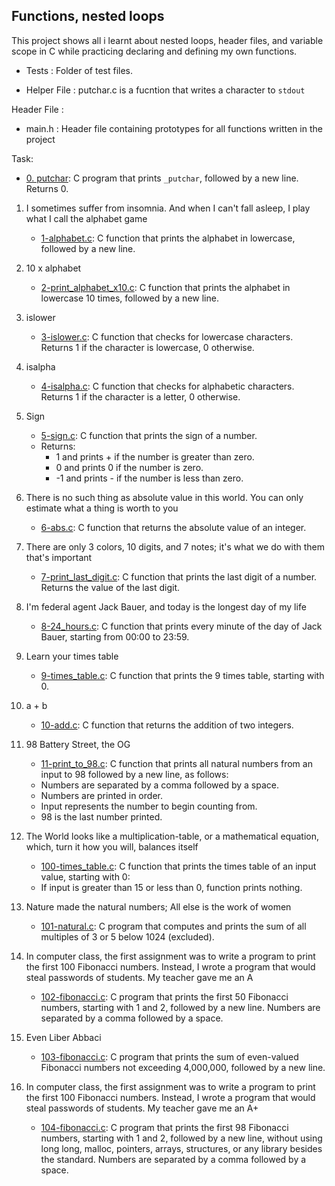 ## Functions, nested loops

This project shows all i learnt about nested loops, header files, and variable scope in C while practicing declaring and defining my own functions.

- Tests : Folder of test files. 

- Helper File : putchar.c is a fucntion that writes a character to `stdout` 

Header File :

- main.h : Header file containing prototypes for all functions written in the project


Task:

- [0. putchar](https://github.com/Callistus25/alx-low_level_programming/blob/master/0x02-functions_nested_loops/0-putchar.c): C program that prints `_putchar`, followed by a new line. Returns 0.

1. I sometimes suffer from insomnia. And when I can't fall asleep, I play what I call the alphabet game

	- [1-alphabet.c](https://github.com/Callistus25/alx-low_level_programming/blob/master/0x02-functions_nested_loops/1-alphabet.c): C function that prints the alphabet in lowercase, followed by a new line.

2. 10 x alphabet

	- [2-print_alphabet_x10.c](https://github.com/Callistus25/alx-low_level_programming/blob/master/0x02-functions_nested_loops/2-print_alphabet_x10.c): C function that prints the alphabet in lowercase 10 times, followed by a new line.

3. islower

	- [3-islower.c](https://github.com/Callistus25/alx-low_level_programming/blob/master/0x02-functions_nested_loops/3-islower.c): C function that checks for lowercase characters. Returns 1 if the character is lowercase, 0 otherwise.

4. isalpha

	- [4-isalpha.c](https://github.com/Callistus25/alx-low_level_programming/blob/master/0x02-functions_nested_loops/4-isalpha.c): C function that checks for alphabetic characters. Returns 1 if the character is a letter, 0 otherwise.

5. Sign

	- [5-sign.c](https://github.com/Callistus25/alx-low_level_programming/blob/master/0x02-functions_nested_loops/5-sign.c): C function that prints the sign of a number. 
	- Returns:
		- 1 and prints + if the number is greater than zero.
		- 0 and prints 0 if the number is zero.
		- -1 and prints - if the number is less than zero.

6. There is no such thing as absolute value in this world. You can only estimate what a thing is worth to you

	- [6-abs.c](https://github.com/Callistus25/alx-low_level_programming/blob/master/0x02-functions_nested_loops/6-abs.c): C function that returns the absolute value of an integer.

7. There are only 3 colors, 10 digits, and 7 notes; it's what we do with them that's important

	- [7-print_last_digit.c](https://github.com/Callistus25/alx-low_level_programming/blob/master/0x02-functions_nested_loops/7-print_last_digit.c): C function that prints the last digit of a number. Returns the value of the last digit.

8. I'm federal agent Jack Bauer, and today is the longest day of my life

	- [8-24_hours.c](https://github.com/Callistus25/alx-low_level_programming/blob/master/0x02-functions_nested_loops/8-24_hours.c): C function that prints every minute of the day of Jack Bauer, starting from 00:00 to 23:59.

9. Learn your times table

	- [9-times_table.c](https://github.com/Callistus25/alx-low_level_programming/blob/master/0x02-functions_nested_loops/9-times_table.c): C function that prints the 9 times table, starting with 0.

10. a + b

	- [10-add.c](https://github.com/Callistus25/alx-low_level_programming/blob/master/0x02-functions_nested_loops/10-add.c): C function that returns the addition of two integers.
11. 98 Battery Street, the OG

	- [11-print_to_98.c](https://github.com/Callistus25/alx-low_level_programming/blob/master/0x02-functions_nested_loops/11-print_to_98.c): C function that prints all natural numbers from an input to 98 followed by a new line, as follows:
	- Numbers are separated by a comma followed by a space.
	- Numbers are printed in order.
	- Input represents the number to begin counting from.
	- 98 is the last number printed.

12. The World looks like a multiplication-table, or a mathematical equation, which, turn it how you will, balances itself

	- [100-times_table.c](https://github.com/Callistus25/alx-low_level_programming/blob/master/0x02-functions_nested_loops/100-times_table.c): C function that prints the times table of an input value, starting with 0:
	- If input is greater than 15 or less than 0, function prints nothing.

13. Nature made the natural numbers; All else is the work of women

	- [101-natural.c](https://github.com/Callistus25/alx-low_level_programming/blob/master/0x02-functions_nested_loops/101-natural.c): C program that computes and prints the sum of all multiples of 3 or 5 below 1024 (excluded).

14. In computer class, the first assignment was to write a program to print the first 100 Fibonacci numbers. Instead, I wrote a program that would steal passwords of students. My teacher gave me an A

	- [102-fibonacci.c](https://github.com/Callistus25/alx-low_level_programming/blob/master/0x02-functions_nested_loops/102-fibonacci.c): C program that prints the first 50 Fibonacci numbers, starting with 1 and 2, followed by a new line. Numbers are separated by a comma followed by a space.

15. Even Liber Abbaci

	- [103-fibonacci.c](https://github.com/Callistus25/alx-low_level_programming/blob/master/0x02-functions_nested_loops/103-fibonacci.c): C program that prints the sum of even-valued Fibonacci numbers not exceeding 4,000,000, followed by a new line.

16. In computer class, the first assignment was to write a program to print the first 100 Fibonacci numbers. Instead, I wrote a program that would steal passwords of students. My teacher gave me an A+

	- [104-fibonacci.c](https://github.com/Callistus25/alx-low_level_programming/blob/master/0x02-functions_nested_loops/104-fibonacci.c): C program that prints the first 98 Fibonacci numbers, starting with 1 and 2, followed by a new line, without using long long, malloc, pointers, arrays, structures, or any library besides the standard. Numbers are separated by a comma followed by a space.

